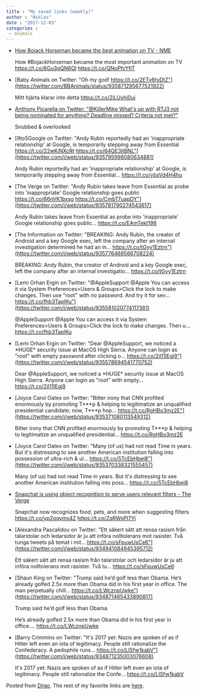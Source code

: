 ```yaml
---
title : "My saved links (weekly)"
author : "Niklas"
date : "2017-12-03"
categories : 
 - animals
---
```


- [How Bojack Horseman became the best animation on TV - NME](http://www.nme.com/blogs/tv-blogs/bojack-horseman-became-best-animation-tv-2144751)
    
    How #BojackHorseman became the most important animation on TV https://t.co/6Gu3qQN6Ql https://t.co/QNoPfcYfiT
    
    
- [Baby Animals on Twitter: "Oh my god! https://t.co/2ETv6tyDtZ"](https://twitter.com/BBAnimals/status/935871295677521922)
    
    Mitt hjärta klarar inte detta https://t.co/2iLUvhj0uj
    
- [Anthony Picarella on Twitter: "@KillerMike What's up with RTJ3 not being nominated for anything? Deadline missed? Criteria not met?"](https://twitter.com/acpicarella/status/935792157205475329)
    
    Snubbed & overlooked
    
- [9to5Google on Twitter: "Andy Rubin reportedly had an 'inappropriate relationship' at Google, is temporarily stepping away from Essential https://t.co/22wKiNXcRt https://t.co/64QE3itBNL"](https://twitter.com/i/web/status/935795998080634881)
    
    Andy Rubin reportedly had an 'inappropriate relationship' at Google, is temporarily stepping away from Essential… https://t.co/ybsVd4H4hu
    
- [The Verge on Twitter: "Andy Rubin takes leave from Essential as probe into 'inappropriate' Google relationship goes public https://t.co/66nVK1bxsg https://t.co/CmbT7uapDY"](https://twitter.com/i/web/status/935781790274543617)
    
    Andy Rubin takes leave from Essential as probe into 'inappropriate' Google relationship goes public… https://t.co/EAmTekt198
    
- [The Information on Twitter: "BREAKING: Andy Rubin, the creator of Android and a key Google exec, left the company after an internal investigation determined he had an in… https://t.co/tGyy1Eztrn"](https://twitter.com/i/web/status/935776468566708224)
    
    BREAKING: Andy Rubin, the creator of Android and a key Google exec, left the company after an internal investigatio… https://t.co/tGyy1Eztrn
    
- [Lemi Orhan Ergin on Twitter: "@AppleSupport @Apple You can access it via System Preferences>Users & Groups>Click the lock to make changes. Then use "root" with no password. And try it for sev… https://t.co/fhb3TaplKu"](https://twitter.com/i/web/status/935581020774117381)
    
    @AppleSupport @Apple You can access it via System Preferences>Users & Groups>Click the lock to make changes. Then u… https://t.co/fhb3TaplKu
    
- [Lemi Orhan Ergin on Twitter: "Dear @AppleSupport, we noticed a \*HUGE\* security issue at MacOS High Sierra. Anyone can login as "root" with empty password after clicking o… https://t.co/2il11lEgj9"](https://twitter.com/i/web/status/935578694541770752)
    
    Dear @AppleSupport, we noticed a \*HUGE\* security issue at MacOS High Sierra. Anyone can login as "root" with empty… https://t.co/2il11lEgj9
    
- [Joyce Carol Oates on Twitter: "Bitter irony that CNN profited enormously by promoting T\*\*\*p & helping to legitimatize an unqualified presidential candidate; now, T\*\*\*p hop… https://t.co/RgHBo3mz2E"](https://twitter.com/i/web/status/935371080113549312)
    
    Bitter irony that CNN profited enormously by promoting T\*\*\*p & helping to legitimatize an unqualified presidential… https://t.co/RgHBo3mz2E
    
- [Joyce Carol Oates on Twitter: "Many (of us) had not read Time in years. But it's distressing to see another American institution falling into possession of ultra-rich & ul… https://t.co/5TcEbHbej8"](https://twitter.com/i/web/status/935370338321555457)
    
    Many (of us) had not read Time in years. But it's distressing to see another American institution falling into poss… https://t.co/5TcEbHbej8
    
- [Snapchat is using object recognition to serve users relevant filters - The Verge](https://www.theverge.com/2017/11/27/16703942/snapchat-object-recognition-filters?utm_campaign=theverge&utm_content=chorus&utm_medium=social&utm_source=twitter)
    
    Snapchat now recognizes food, pets, and more when suggesting filters https://t.co/yp2gqyms4Z https://t.co/ZqRWsPI7Yi
    
- [Alexandra Pascalidou on Twitter: "Ett säkert sätt att rensa rasism från talarstolar och ledarsidor är ju att införa nolltolerans mot rasister. Två tunga tweets på temat i mit… https://t.co/sFpuwUsCe6"](https://twitter.com/i/web/status/934941084945395712)
    
    Ett säkert sätt att rensa rasism från talarstolar och ledarsidor är ju att införa nolltolerans mot rasister. Två tu… https://t.co/sFpuwUsCe6
    
- [Shaun King on Twitter: "Trump said he’d golf less than Obama. He’s already golfed 2.5x more than Obama did in his first year in office. The man perpetually chill… https://t.co/LWcznpUwke"](https://twitter.com/i/web/status/934871465433890817)
    
    Trump said he’d golf less than Obama.
    
    He’s already golfed 2.5x more than Obama did in his first year in office.… https://t.co/LWcznpUwke
    
- [Barry Crimmins on Twitter: "It's 2017 yet: Nazis are spoken of as if Hitler left even an iota of legitimacy. People still rationalize the Confederacy. A pedophile runs… https://t.co/LISfw1kabV"](https://twitter.com/i/web/status/934871235003076608)
    
    It's 2017 yet: Nazis are spoken of as if Hitler left even an iota of legitimacy. People still rationalize the Confe… https://t.co/LISfw1kabV
    

Posted from [Diigo](https://www.diigo.com). The rest of my favorite links are [here](https://www.diigo.com/user/npivic).
